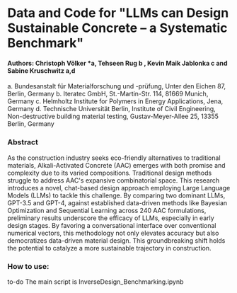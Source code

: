 # Data and Code for "LLMs can Design Sustainable Concrete – a Systematic Benchmark"
#### Authors: Christoph Völker *a, Tehseen Rug b , Kevin Maik Jablonka c and Sabine Kruschwitz a,d
a.	Bundesanstalt für Materialforschung und -prüfung, Unter den Eichen 87, Berlin, Germany
b.	Iteratec GmbH, St.-Martin-Str. 114, 81669 Munich, Germany 
c.	Helmholtz Institute for Polymers in Energy Applications, Jena, Germany
d.	Technische Universität Berlin, Institute of Civil Engineering, Non-destructive building material testing, Gustav-Meyer-Allee 25, 13355 Berlin, Germany

### Abstract
As the construction industry seeks eco-friendly alternatives to traditional materials, Alkali-Activated Concrete (AAC) emerges with both promise and complexity due to its varied compositions. Traditional design methods struggle to address AAC's expansive combinatorial space. This research introduces a novel, chat-based design approach employing Large Language Models (LLMs) to tackle this challenge. By comparing two dominant LLMs, GPT-3.5 and GPT-4, against established data-driven methods like Bayesian Optimization and Sequential Learning across 240 AAC formulations, preliminary results underscore the efficacy of LLMs, especially in early design stages. By favoring a conversational interface over conventional numerical vectors, this methodology not only elevates accuracy but also democratizes data-driven material design. This groundbreaking shift holds the potential to catalyze a more sustainable trajectory in construction.

### How to use: 
to-do
The main script is InverseDesign_Benchmarking.ipynb
